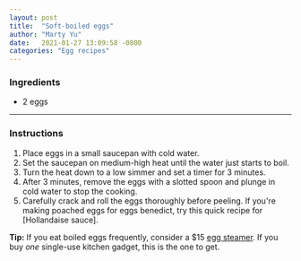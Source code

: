 ```yaml
---
layout: post
title:  "Soft-boiled eggs"
author: "Marty Yu"
date:   2021-01-27 13:09:58 -0800
categories: "Egg recipes"
---
```

### Ingredients
* 2 eggs

---

### Instructions
1. Place eggs in a small saucepan with cold water.
2. Set the saucepan on medium-high heat until the water just starts to boil.
3. Turn the heat down to a low simmer and set a timer for 3 minutes.
4. After 3 minutes, remove the eggs with a slotted spoon and plunge in cold water to stop the cooking.
5. Carefully crack and roll the eggs thoroughly before peeling.
If you're making poached eggs for eggs benedict, try this quick recipe for [Hollandaise sauce].

**Tip:** If you eat boiled eggs frequently, consider a $15 [egg steamer]. If you buy _one_ single-use kitchen gadget, this is the one to get.


[egg steamer]: https://www.amazon.com/Elite-Cuisine-EGC-007-Hard-Boiled-Auto-Shut/dp/B00F0RDRFS/

